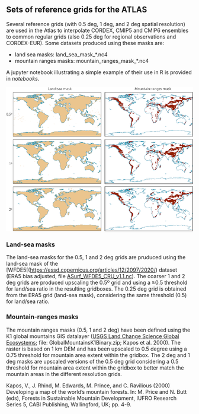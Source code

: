 ## Sets of reference grids for the ATLAS

Several reference grids (with 0.5 deg, 1 deg, and 2 deg spatial resolution) are used in the Atlas to interpolate CORDEX, CMIP5 and CMIP6 ensembles to common regular grids (also 0.25 deg for regional observations and CORDEX-EUR). Some datasets produced using these masks are:
* land sea masks: land_sea_mask_*.nc4 
* mountain ranges masks: mountain_ranges_mask_*.nc4 

A jupyter notebook illustrating a simple example of their use in R is provided in *notebooks*. 

<p align="center">
  <img src="/man/reference-grids.png" alt="" width="" />
</p>

### Land-sea masks
The land-sea masks for the 0.5, 1 and 2 deg grids are pruduced using the land-sea mask of the [WFDE5[(https://essd.copernicus.org/articles/12/2097/2020/) dataset (ERA5 bias adjusted, file [ASurf_WFDE5_CRU_v1.1.nc](https://doi.org/10.24381/cds.20d54e34)). The coarser 1 and 2 deg grids are produced upscaling the 0.5º grid and using a ≥0.5 threshold for land/sea ratio in the resulting gridboxes. The 0.25 deg grid is obtained from the ERA5 grid (land-sea mask), considering the same threshold (0.5) for land/sea ratio.  

### Mountain-ranges masks
The mountain ranges masks (0.5, 1 and 2 deg) have been defined using the K1 global mountains GIS datalayer ([USGS Land Change Science Global Ecosystems](https://rmgsc.cr.usgs.gov/outgoing/ecosystems/Global); file: GlobalMountainsK1Binary.zip; Kapos et al. 2000). The raster is based on 1 km DEM and has been upscaled to 0.5 degree using a 0.75 threshold for mountain area extent within the gridbox. The 2 deg and 1 deg masks are upscaled versions of the 0.5 deg grid considering a 0.5 threshold for mountain area extent within the gridbox to better match the mountain areas in the different resolution grids.

Kapos, V., J. Rhind, M. Edwards, M. Prince, and C. Ravilious (2000) Developing a map of the world’s mountain forests. In: M. Price and N. Butt (eds), Forests in Sustainable Mountain Development, IUFRO Research Series 5, CABI Publishing, Wallingford, UK; pp. 4-9.
